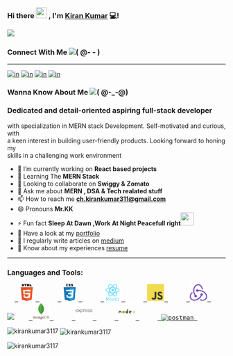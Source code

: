 

### Hi there <img src="https://camo.githubusercontent.com/e8e7b06ecf583bc040eb60e44eb5b8e0ecc5421320a92929ce21522dbc34c891/68747470733a2f2f6d656469612e67697068792e636f6d2f6d656469612f6876524a434c467a6361737252346961377a2f67697068792e676966" width="25" height="25"> , I'm <a href="https://github.com/kirankumar3117">Kiran Kumar</a> :computer:!


<img src="https://camo.githubusercontent.com/8c46f011414bd29b1a3c7c6bb736ced08cacf7bb9b88dc45f41e3a3675588787/68747470733a2f2f726561646d652d747970696e672d7376672e6865726f6b756170702e636f6d2f3f6c696e65733d46756c6c253230537461636b253230576562253230446576656c6f7065723b4d45524e253230535441434b3b50617373696f6e617465253230436f6465723b4d617361692532305363686f6f6c25323074617567687425323050726f6772616d6d65722663656e7465723d747275652677696474683d353030266865696768743d3530"
/>

### Connect With Me  <img alt="( @- - )" src="http://www.sherv.net/cm/emoticons/hand-gestures/friendship-handshake-smiley-emoticon.gif" />
<hr/>


<!-- Linked In symbol for connect -->
<a href="https://www.linkedin.com/in/kirankumar3117"><img alt="in" src="https://raw.githubusercontent.com/peterthehan/peterthehan/master/assets/linkedin.svg" height="40" width="40"/></a> <!-- Twitter symbol for connect --> <a href="https://twitter.com/KiranKumar3117"><img alt="in" src="https://raw.githubusercontent.com/peterthehan/peterthehan/master/assets/twitter.svg" height="40" width="40"/></a> <!--Facebook symbol for connect -->  <a href="https://www.facebook.com/profile.php?id=100038814259863"><img alt="in" src="https://camo.githubusercontent.com/599d5698f486fceba384172e72aed2a256b1b98181f36808e953d397c158ee09/68747470733a2f2f696d672e69636f6e73382e636f6d2f636f6c6f722f32782f66616365626f6f6b2e706e67" height="40" width="40"/></a> <!-- Instagram Symbol To Connect --> <a href="https://www.instagram.com/ch.kirankumar311/"><img alt="in" src="https://camo.githubusercontent.com/7a3abed65243dab95238bfede89ea30718ba581e7d2e72d7377bcd3e6ef41a83/68747470733a2f2f696d672e69636f6e73382e636f6d2f666c75656e63792f32782f696e7374616772616d2d6e65772e706e67" height="40" width="40"/></a>

### Wanna Know About Me <img alt="( @-_-@)" src="https://1.bp.blogspot.com/-7KkIL6Rkvdg/WLurHshRmzI/AAAAAAAAVCQ/geCYVwMMf8Egc75SgDS_mdLOrZQe_lBXwCLcB/s1600/writing-smiley.gif" width="100" height="100"/> 

### Dedicated and detail-oriented aspiring full-stack developer <br/> 
with
specialization in MERN stack Development. Self-motivated and
curious, with<br/> a keen interest in building user-friendly products.
Looking forward to honing my <br/>skills in a challenging work
environment
- 🔭 I’m currently working on **React based projects**
- 🌱 Learning The **MERN Stack**
- 👯 Looking to collaborate on **Swiggy & Zomato**
- 💬 Ask me about **MERN , DSA & Tech realated stuff**
- 📫 How to reach me **ch.kirankumar311@gmail.com**
- 😄 Pronouns **Mr.KK**
- ⚡ Fun fact **Sleep At Dawn ,Work At Night Peacefull right**<img alt="" src="https://2.bp.blogspot.com/-8Oie5cks15o/XX1ZJJucczI/AAAAAAAAWrE/MMSnUZtKIJAv_j0E_T3p7ZDQdwcowAS9ACLcBGAsYHQ/s1600/blue-shades-emoji.png" width="30" height="30"/>
- 💬 Have a look at my <a href="https://kirankumarportfolio.vercel.app/">portfolio</a>
- 📝 I regularly write articles on <a href="https://medium.com/@ch.kirankumar311">medium</a>
- 📄 Know about my experiences <a href="https://drive.google.com/file/d/18l0d-DRopZ6n0t8w9TAKzOcv3SnxLbyu/view?usp=sharing">resume</a>
<hr/>
<h3 align="left">Languages and Tools:</h3>
<span width="50%">
<pre>  <a href="https://www.w3.org/html/" target="_blank" rel="noreferrer"> <img src="https://raw.githubusercontent.com/devicons/devicon/master/icons/html5/html5-original-wordmark.svg" alt="html5" width="40" height="40"/> </a>     <a href="https://www.w3schools.com/css/" target="_blank" rel="noreferrer"> <img src="https://raw.githubusercontent.com/devicons/devicon/master/icons/css3/css3-original-wordmark.svg" alt="css3" width="40" height="40"/> </a>     <a href="https://reactjs.org/" target="_blank" rel="noreferrer"> <img src="https://raw.githubusercontent.com/devicons/devicon/master/icons/react/react-original-wordmark.svg" alt="react" width="40" height="40"/> </a>     <a href="https://developer.mozilla.org/en-US/docs/Web/JavaScript" target="_blank" rel="noreferrer"> <img src="https://raw.githubusercontent.com/devicons/devicon/master/icons/javascript/javascript-original.svg" alt="javascript" width="40" height="40"/> </a>     <a href="https://redux.js.org" target="_blank" rel="noreferrer"> <img src="https://raw.githubusercontent.com/devicons/devicon/master/icons/redux/redux-original.svg" alt="redux" width="40" height="40"/> </a>     <a href="https://www.blender.org/" target="_blank" rel="noreferrer"> <img src="https://download.blender.org/branding/community/blender_community_badge_white.svg" alt="blender" width="40" height="40"/> </a>      <a href="https://git-scm.com/" target="_blank" rel="noreferrer"> <img src="https://www.vectorlogo.zone/logos/git-scm/git-scm-icon.svg" alt="git" width="40" height="40"/> </a>     
<img src="https://imgs.search.brave.com/w6Afg5fCX8h_wkW1FD2XLMOuKUOXVT9tN2hJWmhl6Rc/rs:fit:800:600:1/g:ce/aHR0cHM6Ly9jZG4u/ZHJpYmJibGUuY29t/L3VzZXJzLzExNjIw/Nzcvc2NyZWVuc2hv/dHMvMzg0ODkxNC9w/cm9ncmFtbWVyLmdp/Zg.gif"  height="200"/>    <a href="https://www.mongodb.com/" target="_blank" rel="noreferrer"> <img src="https://raw.githubusercontent.com/devicons/devicon/master/icons/mongodb/mongodb-original-wordmark.svg" alt="mongodb" width="40" height="40"/> </a>     <a href="https://expressjs.com" target="_blank" rel="noreferrer"> <img src="https://raw.githubusercontent.com/devicons/devicon/master/icons/express/express-original-wordmark.svg" alt="express" width="40" height="40"/> </a>     <a href="https://nodejs.org" target="_blank" rel="noreferrer"> <img src="https://raw.githubusercontent.com/devicons/devicon/master/icons/nodejs/nodejs-original-wordmark.svg" alt="nodejs" width="40" height="40"/> </a>     <a href="https://postman.com" target="_blank" rel="noreferrer"> <img src="https://www.vectorlogo.zone/logos/getpostman/getpostman-icon.svg" alt="postman" width="40" height="40"/> </a>       </pre></span>

<p><img align="left" src="https://github-readme-stats.vercel.app/api/top-langs?username=kirankumar3117&show_icons=true&locale=en&layout=compact" alt="kirankumar3117" /></p>

<p>&nbsp;<img align="center" src="https://github-readme-stats.vercel.app/api?username=kirankumar3117&show_icons=true&locale=en" alt="kirankumar3117" /></p>

<p><img align="center" src="https://github-readme-streak-stats.herokuapp.com/?user=kirankumar3117&" alt="kirankumar3117" /></p>
<!--
**kirankumar3117/kirankumar3117** is a ✨ _special_ ✨ repository because its `README.md` (this file) appears on your GitHub profile.

Here are some ideas to get you started:

- 🔭 I’m currently working on ...
- 🌱 I’m currently learning ...
- 👯 I’m looking to collaborate on ...
- 🤔 I’m looking for help with ...
- 💬 Ask me about ...
- 📫 How to reach me: ...
- 😄 Pronouns: ...
- ⚡ Fun fact: ...
-->
